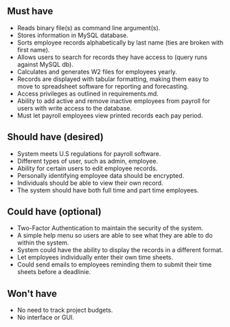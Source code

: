 ## Must have
* Reads binary file(s) as command line argument(s).
* Stores information in MySQL database.
* Sorts employee records alphabetically by last name (ties are broken with first name).
* Allows users to search for records they have access to (query runs against MySQL db).
* Calculates and generates W2 files for employees yearly.
* Records are displayed with tabular formatting, making them easy to move to spreadsheet software for reporting and forecasting.
* Access privileges as outlined in requirements.md.
* Ability to add active and remove inactive employees from payroll for users with write access to the database.
* Must let payroll employees view printed records each pay period.

## Should have (desired)
* System meets U.S regulations for payroll software.
* Different types of user, such as admin, employee.
* Ability for certain users to edit employee records.
* Personally identifying employee data should be encrypted.
* Individuals should be able to view their own record.
* The system should have both full time and part time employees.

## Could have (optional)
* Two-Factor Authentication to maintain the security of the system.
* A simple help menu so users are able to see what they are able to do within the system.
* System could have the ability to display the records in a different format.
* Let employees individually enter their own time sheets.
* Could send emails to employees reminding them to submit their time sheets before a deadlinie.

## Won't have
* No need to track project budgets.
* No interface or GUI.
